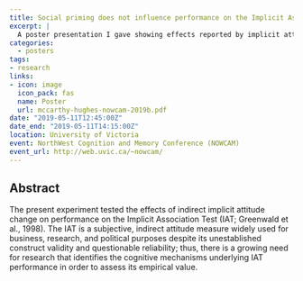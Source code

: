 ```yaml
---
title: Social priming does not influence performance on the Implicit Association Test
excerpt: |
  A poster presentation I gave showing effects reported by implicit attitude researchers do not replicate.
categories:
  - posters
tags:
- research
links:
- icon: image
  icon_pack: fas
  name: Poster
  url: mccarthy-hughes-nowcam-2019b.pdf
date: "2019-05-11T12:45:00Z"
date_end: "2019-05-11T14:15:00Z"
location: University of Victoria
event: NorthWest Cognition and Memory Conference (NOWCAM)
event_url: http://web.uvic.ca/~nowcam/
---
```


## Abstract

The present experiment tested the effects of indirect implicit attitude change on performance on the Implicit Association Test (IAT; Greenwald et al., 1998). The IAT is a subjective, indirect attitude measure widely used for business, research, and political purposes despite its unestablished construct validity and questionable reliability; thus, there is a growing need for research that identifies the cognitive mechanisms underlying IAT performance in order to assess its empirical value.
